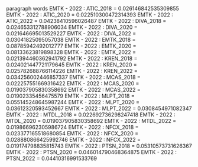 paragraph
words
EMTK - 2022 : ATIC_2018 = 0.026146842535309855
EMTK - 2022 : ATIC_2020 = 0.022510300472314393
EMTK - 2022 : ATIC_2022 = 0.04238410596026487
EMTK - 2022 : DIVA_2018 = 0.024653312788906034
EMTK - 2022 : DIVA_2020 = 0.021646695013529227
EMTK - 2022 : DIVA_2022 = 0.03041825095057038
EMTK - 2022 : EMTK_2018 = 0.08785942492012777
EMTK - 2022 : EMTK_2020 = 0.08133623819898328
EMTK - 2022 : EMTK_2022 = 0.021394460362941792
EMTK - 2022 : KREN_2018 = 0.024021447721179645
EMTK - 2022 : KREN_2020 = 0.025782688766114226
EMTK - 2022 : KREN_2022 = 0.034256002446857337
EMTK - 2022 : MCAS_2018 = 0.022257551669316422
EMTK - 2022 : MCAS_2020 = 0.019037905830358692
EMTK - 2022 : MCAS_2022 = 0.01902335456475579
EMTK - 2022 : MLPT_2018 = 0.055145248645987244
EMTK - 2022 : MLPT_2020 = 0.03612320593452667
EMTK - 2022 : MLPT_2022 = 0.0308454971082347
EMTK - 2022 : MTDL_2018 = 0.022692736298247418
EMTK - 2022 : MTDL_2020 = 0.019037905830358692
EMTK - 2022 : MTDL_2022 = 0.019866962305986724
EMTK - 2022 : NFCX_2018 = 0.023377165518680854
EMTK - 2022 : NFCX_2020 = 0.028880866425992746
EMTK - 2022 : NFCX_2022 = 0.019174798835815743
EMTK - 2022 : PTSN_2018 = 0.05310573731626367
EMTK - 2022 : PTSN_2020 = 0.046014790468364875
EMTK - 2022 : PTSN_2022 = 0.04410316991533769
